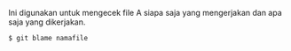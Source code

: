 Ini digunakan untuk mengecek file A siapa saja yang mengerjakan dan apa saja yang dikerjakan.
```
$ git blame namafile
```
